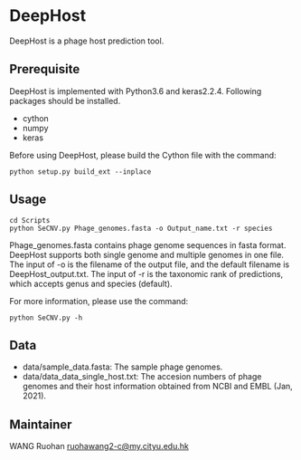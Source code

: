 # DeepHost
DeepHost is a phage host prediction tool.

## Prerequisite
DeepHost is implemented with Python3.6 and keras2.2.4. Following packages should be installed.
+ cython
+ numpy
+ keras

Before using DeepHost, please build the Cython file with the command:
```shell
python setup.py build_ext --inplace
```

## Usage
```shell
cd Scripts
python SeCNV.py Phage_genomes.fasta -o Output_name.txt -r species 
```
Phage\_genomes.fasta contains phage genome sequences in fasta format. DeepHost supports both single genome and multiple genomes in one file. The input of -o is the filename of the output file, and the default filename is DeepHost\_output.txt. The input of -r is the taxonomic rank of predictions, which accepts genus and species (default).

For more information, please use the command:
```shell
python SeCNV.py -h
```

## Data
+ data/sample\_data.fasta: The sample phage genomes.
+ data/data\_data\_single\_host.txt: The accesion numbers of phage genomes and their host information obtained from NCBI and EMBL (Jan, 2021).

## Maintainer
WANG Ruohan ruohawang2-c@my.cityu.edu.hk
